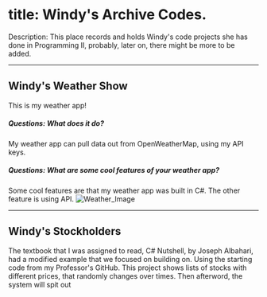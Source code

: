 # title: Windy's Archive Codes.
Description: This place records and holds Windy's code projects she has done in Programming II, probably, later on, there might be more to be added.

_____________________________________________________________________________________________________________________________________________________________
## Windy's Weather Show
This is my weather app! 

##### Questions: What does it do?
My weather app can pull data out from OpenWeatherMap, using my API keys.
##### Questions: What are some cool features of your weather app?
Some cool features are that my weather app was built in C#. The other feature is using API.
![Weather_Image](https://github.com/user-attachments/assets/bbaf9a31-b463-437b-a364-a7a7dd993039)    
___________________________________________________________________________________________________________________________________________________________
## Windy's Stockholders
The textbook that I was assigned to read, C# Nutshell, by Joseph Albahari, had a modified example that we focused on building on. Using the starting code from my Professor's GitHub. This project shows lists of stocks with different prices, that randomly changes over times. Then afterword, the system will spit out 
